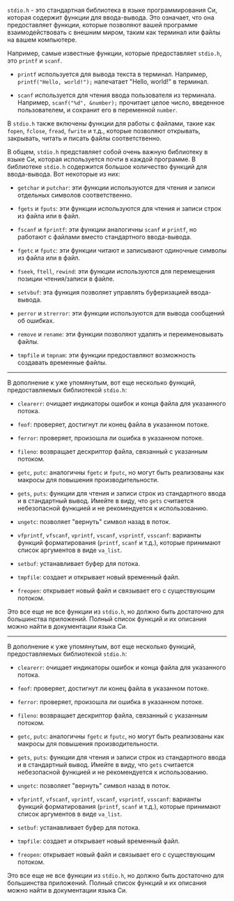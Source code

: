 `stdio.h` - это стандартная библиотека в языке программирования Си, которая содержит функции для ввода-вывода. Это означает, что она предоставляет функции, которые позволяют вашей программе взаимодействовать с внешним миром, таким как терминал или файлы на вашем компьютере.

Например, самые известные функции, которые предоставляет `stdio.h`, это `printf` и `scanf`. 

- `printf` используется для вывода текста в терминал. Например, `printf("Hello, world!");` напечатает "Hello, world!" в терминал.

- `scanf` используется для чтения ввода пользователя из терминала. Например, `scanf("%d", &number);` прочитает целое число, введенное пользователем, и сохранит его в переменной `number`.

В `stdio.h` также включены функции для работы с файлами, такие как `fopen`, `fclose`, `fread`, `fwrite` и т.д., которые позволяют открывать, закрывать, читать и писать файлы соответственно. 

В общем, `stdio.h` представляет собой очень важную библиотеку в языке Си, которая используется почти в каждой программе.
В библиотеке `stdio.h` содержится большое количество функций для ввода-вывода. Вот некоторые из них:

- `getchar` и `putchar`: эти функции используются для чтения и записи отдельных символов соответственно.

- `fgets` и `fputs`: эти функции используются для чтения и записи строк из файла или в файл.

- `fscanf` и `fprintf`: эти функции аналогичны `scanf` и `printf`, но работают с файлами вместо стандартного ввода-вывода.

- `fgetc` и `fputc`: эти функции читают и записывают одиночные символы из файла или в файл.

- `fseek`, `ftell`, `rewind`: эти функции используются для перемещения позиции чтения/записи в файле.

- `setvbuf`: эта функция позволяет управлять буферизацией ввода-вывода.

- `perror` и `strerror`: эти функции используются для вывода сообщений об ошибках.

- `remove` и `rename`: эти функции позволяют удалять и переименовывать файлы.

- `tmpfile` и `tmpnam`: эти функции предоставляют возможность создавать временные файлы.


---

В дополнение к уже упомянутым, вот еще несколько функций, предоставляемых библиотекой `stdio.h`:

- `clearerr`: очищает индикаторы ошибок и конца файла для указанного потока.

- `feof`: проверяет, достигнут ли конец файла в указанном потоке.

- `ferror`: проверяет, произошла ли ошибка в указанном потоке.

- `fileno`: возвращает дескриптор файла, связанный с указанным потоком.

- `getc`, `putc`: аналогичны `fgetc` и `fputc`, но могут быть реализованы как макросы для повышения производительности.

- `gets`, `puts`: функции для чтения и записи строк из стандартного ввода и в стандартный вывод. Имейте в виду, что `gets` считается небезопасной функцией и не рекомендуется к использованию.

- `ungetc`: позволяет "вернуть" символ назад в поток.

- `vfprintf`, `vfscanf`, `vprintf`, `vscanf`, `vsprintf`, `vsscanf`: варианты функций форматирования (`printf`, `scanf` и т.д.), которые принимают список аргументов в виде `va_list`.

- `setbuf`: устанавливает буфер для потока.

- `tmpfile`: создает и открывает новый временный файл.

- `freopen`: открывает новый файл и связывает его с существующим потоком.

Это все еще не все функции из `stdio.h`, но должно быть достаточно для большинства приложений. Полный список функций и их описания можно найти в документации языка Си.

---

В дополнение к уже упомянутым, вот еще несколько функций, предоставляемых библиотекой `stdio.h`:

- `clearerr`: очищает индикаторы ошибок и конца файла для указанного потока.

- `feof`: проверяет, достигнут ли конец файла в указанном потоке.

- `ferror`: проверяет, произошла ли ошибка в указанном потоке.

- `fileno`: возвращает дескриптор файла, связанный с указанным потоком.

- `getc`, `putc`: аналогичны `fgetc` и `fputc`, но могут быть реализованы как макросы для повышения производительности.

- `gets`, `puts`: функции для чтения и записи строк из стандартного ввода и в стандартный вывод. Имейте в виду, что `gets` считается небезопасной функцией и не рекомендуется к использованию.

- `ungetc`: позволяет "вернуть" символ назад в поток.

- `vfprintf`, `vfscanf`, `vprintf`, `vscanf`, `vsprintf`, `vsscanf`: варианты функций форматирования (`printf`, `scanf` и т.д.), которые принимают список аргументов в виде `va_list`.

- `setbuf`: устанавливает буфер для потока.

- `tmpfile`: создает и открывает новый временный файл.

- `freopen`: открывает новый файл и связывает его с существующим потоком.

Это все еще не все функции из `stdio.h`, но должно быть достаточно для большинства приложений. Полный список функций и их описания можно найти в документации языка Си.